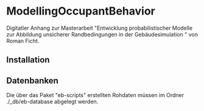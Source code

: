 # ModellingOccupantBehavior
Digitatler Anhang zur Masterarbeit "Entwicklung probabilistischer Modelle zur Abbildung unsicherer Randbedingungen in der Gebäudesimulation " von Roman Ficht.

## Installation

## Datenbanken

Die über das Paket "eb-scripts" erstellten Rohdaten müssen im Ordner ./_db/eb-database abgelegt werden.